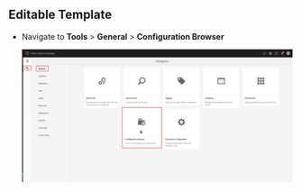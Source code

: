 ## Editable Template

  - Navigate to __Tools__ > __General__ > __Configuration Browser__
  
    ![Configuration Browser](/images/Adobe-Experience-Manager/Editable-Template/Configuration-Browser.png)
